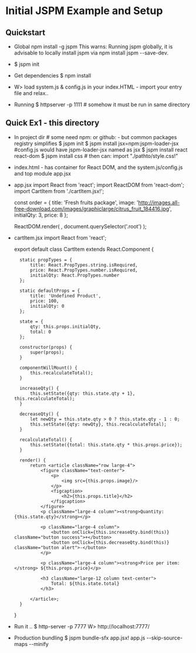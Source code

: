# Initial JSPM Example and Setup

## Quickstart

* Global
	npm install -g jspm
	This warns: Running jspm globally, it is advisable to locally install jspm via npm install jspm --save-dev.

*
	$ jspm init

* Get dependencies 
	$ npm install <something from anywhere> 

*
	W> load system.js & config.js in your index.HTML
	  - import your entry file and relax..

* Running 
	$ httpserver -p 1111   # somehow it must be run in same directory 


## Quick Ex1 - this directory

* In project dir # some need npm: or github: - but common packages registry simplifies
	$ jspm init
	$ jspm install jsx=npm:jspm-loader-jsx  #config.js would have jspm-loader-jsx named as jsx
	$ jspm install react react-dom
	$ jspm install css  # then can: import "./pathto/style.css!"


* index.html - has container for React DOM, and the system.js/config.js and top module app.jsx
	<div class="root"></div>

* app.jsx
	import React from 'react';
	import ReactDOM from 'react-dom';
	import CartItem from './cartItem.jsx!';

	const order = {
	    title: 'Fresh fruits package',
	    image: 'http://images.all-free-download.com/images/graphiclarge/citrus_fruit_184416.jpg',
	    initialQty: 3,
	    price: 8
	};

	ReactDOM.render(
	    <CartItem title={order.title} image={order.image} initialQty={order.initialQty} price={order.price}/>,
	    document.querySelector('.root')
	);


* cartItem.jsx
	import React from 'react';

	export default class CartItem extends React.Component {

	    static propTypes = {
	        title: React.PropTypes.string.isRequired,
	        price: React.PropTypes.number.isRequired,
	        initialQty: React.PropTypes.number
	    };

	    static defaultProps = {
	        title: 'Undefined Product',
	        price: 100,
	        initialQty: 0
	    };

	    state = {
	        qty: this.props.initialQty,
	        total: 0
	    };
	    
	    constructor(props) {
	        super(props);
	    }

	    componentWillMount() {
	        this.recalculateTotal();
	    }

	    increaseQty() {
	        this.setState({qty: this.state.qty + 1}, this.recalculateTotal);
	    }

	    decreaseQty() {
	        let newQty = this.state.qty > 0 ? this.state.qty - 1 : 0;
	        this.setState({qty: newQty}, this.recalculateTotal);
	    }

	    recalculateTotal() {
	        this.setState({total: this.state.qty * this.props.price});
	    }

	    render() {
	        return <article className="row large-4">
	            <figure className="text-center">
	                <p>
	                    <img src={this.props.image}/>
	                </p>
	                <figcaption>
	                    <h2>{this.props.title}</h2>
	                </figcaption>
	            </figure>
	            <p className="large-4 column"><strong>Quantity: {this.state.qty}</strong></p>

	            <p className="large-4 column">
	                <button onClick={this.increaseQty.bind(this)} className="button success">+</button>
	                <button onClick={this.decreaseQty.bind(this)} className="button alert">-</button>
	            </p>

	            <p className="large-4 column"><strong>Price per item:</strong> ${this.props.price}</p>

	            <h3 className="large-12 column text-center">
	                Total: ${this.state.total}
	            </h3>

	        </article>;
	    }
	}



* Run it ..
	$ http-server -p 7777
	W> http://localhost:7777/

* Production bundling
	$ jspm bundle-sfx app.jsx! app.js --skip-source-maps --minify

